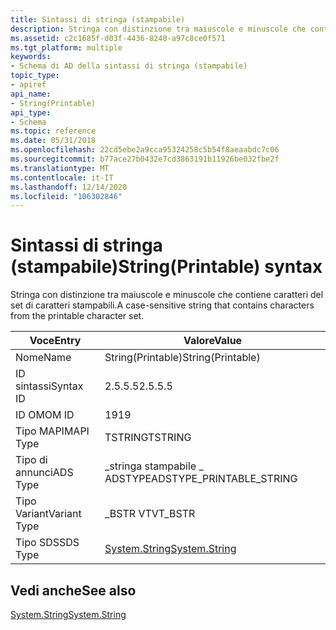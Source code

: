 ```yaml
---
title: Sintassi di stringa (stampabile)
description: Stringa con distinzione tra maiuscole e minuscole che contiene caratteri del set di caratteri stampabili.
ms.assetid: c2c1685f-d03f-4436-8240-a97c8ce0f571
ms.tgt_platform: multiple
keywords:
- Schema di AD della sintassi di stringa (stampabile)
topic_type:
- apiref
api_name:
- String(Printable)
api_type:
- Schema
ms.topic: reference
ms.date: 05/31/2018
ms.openlocfilehash: 22cd5ebe2a9cca95324258c5b54f8aeaabdc7c06
ms.sourcegitcommit: b77ace27b0432e7cd3863191b11926be032fbe2f
ms.translationtype: MT
ms.contentlocale: it-IT
ms.lasthandoff: 12/14/2020
ms.locfileid: "106302846"
---
```

# <a name="stringprintable-syntax"></a><span data-ttu-id="18422-104">Sintassi di stringa (stampabile)</span><span class="sxs-lookup"><span data-stu-id="18422-104">String(Printable) syntax</span></span>

<span data-ttu-id="18422-105">Stringa con distinzione tra maiuscole e minuscole che contiene caratteri del set di caratteri stampabili.</span><span class="sxs-lookup"><span data-stu-id="18422-105">A case-sensitive string that contains characters from the printable character set.</span></span>



| <span data-ttu-id="18422-106">Voce</span><span class="sxs-lookup"><span data-stu-id="18422-106">Entry</span></span> | <span data-ttu-id="18422-107">Valore</span><span class="sxs-lookup"><span data-stu-id="18422-107">Value</span></span> |
|--------------|------------------------------------------------------------------------|
| <span data-ttu-id="18422-108">Nome</span><span class="sxs-lookup"><span data-stu-id="18422-108">Name</span></span>         | <span data-ttu-id="18422-109">String(Printable)</span><span class="sxs-lookup"><span data-stu-id="18422-109">String(Printable)</span></span>                                                      |
| <span data-ttu-id="18422-110">ID sintassi</span><span class="sxs-lookup"><span data-stu-id="18422-110">Syntax ID</span></span>    | <span data-ttu-id="18422-111">2.5.5.5</span><span class="sxs-lookup"><span data-stu-id="18422-111">2.5.5.5</span></span>                                                                |
| <span data-ttu-id="18422-112">ID OM</span><span class="sxs-lookup"><span data-stu-id="18422-112">OM ID</span></span>        | <span data-ttu-id="18422-113">19</span><span class="sxs-lookup"><span data-stu-id="18422-113">19</span></span>                                                                     |
| <span data-ttu-id="18422-114">Tipo MAPI</span><span class="sxs-lookup"><span data-stu-id="18422-114">MAPI Type</span></span>    | <span data-ttu-id="18422-115">TSTRING</span><span class="sxs-lookup"><span data-stu-id="18422-115">TSTRING</span></span>                                                                |
| <span data-ttu-id="18422-116">Tipo di annunci</span><span class="sxs-lookup"><span data-stu-id="18422-116">ADS Type</span></span>     | <span data-ttu-id="18422-117">\_stringa stampabile \_ ADSTYPE</span><span class="sxs-lookup"><span data-stu-id="18422-117">ADSTYPE\_PRINTABLE\_STRING</span></span>                                             |
| <span data-ttu-id="18422-118">Tipo Variant</span><span class="sxs-lookup"><span data-stu-id="18422-118">Variant Type</span></span> | <span data-ttu-id="18422-119">\_BSTR VT</span><span class="sxs-lookup"><span data-stu-id="18422-119">VT\_BSTR</span></span>                                                               |
| <span data-ttu-id="18422-120">Tipo SDS</span><span class="sxs-lookup"><span data-stu-id="18422-120">SDS Type</span></span>     | [<span data-ttu-id="18422-121">System.String</span><span class="sxs-lookup"><span data-stu-id="18422-121">System.String</span></span>](/dotnet/api/system.string) |



## <a name="see-also"></a><span data-ttu-id="18422-122">Vedi anche</span><span class="sxs-lookup"><span data-stu-id="18422-122">See also</span></span>

<dl> <dt>

[<span data-ttu-id="18422-123">System.String</span><span class="sxs-lookup"><span data-stu-id="18422-123">System.String</span></span>](/dotnet/api/system.string)
</dt> </dl>

 

 
